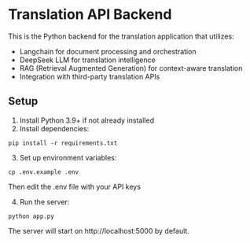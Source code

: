 
# Translation API Backend

This is the Python backend for the translation application that utilizes:
- Langchain for document processing and orchestration
- DeepSeek LLM for translation intelligence
- RAG (Retrieval Augmented Generation) for context-aware translation
- Integration with third-party translation APIs

## Setup

1. Install Python 3.9+ if not already installed
2. Install dependencies:
```
pip install -r requirements.txt
```
3. Set up environment variables:
```
cp .env.example .env
```
Then edit the .env file with your API keys

4. Run the server:
```
python app.py
```

The server will start on http://localhost:5000 by default.
